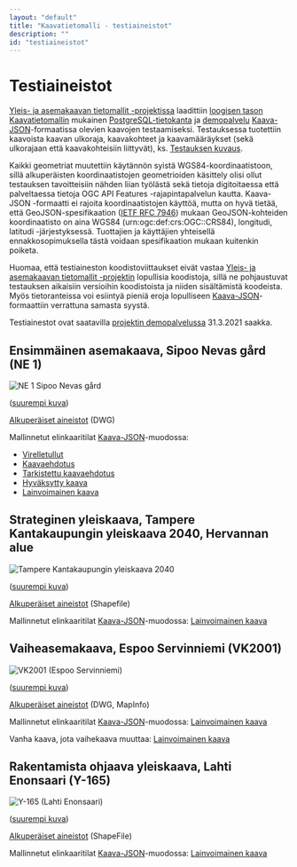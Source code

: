 ```yaml
---
layout: "default"
title: "Kaavatietomalli - testiaineistot"
description: ""
id: "testiaineistot"
---
```

# Testiaineistot

[Yleis- ja asemakaavan tietomallit -projektissa](../../../projektit/ak-yk-tietomallit/) laadittiin 
[loogisen tason Kaavatietomallin](/kaavatiedot/v1.0/looginenmalli/dokumentaatio/) mukainen [PostgreSQL-tietokanta](../fyysiset-mallit/postgre/) ja [demopalvelu](../demo/) [Kaava-JSON](../json/)-formaatissa olevien kaavojen testaamiseksi. Testauksessa tuotettiin kaavoista kaavan ulkoraja, kaavakohteet ja kaavamääräykset (sekä ulkorajaan että kaavakohteisiin liittyvät), ks. [Testauksen kuvaus](../testaus/).

Kaikki geometriat muutettiin käytännön syistä WGS84-koordinaatistoon, sillä alkuperäisten koordinaatistojen geometrioiden käsittely olisi ollut testauksen tavoitteisiin nähden liian työlästä sekä tietoja digitoitaessa että palveltaessa tietoja OGC API Features -rajapintapalvelun kautta. Kaava-JSON -formaatti ei rajoita koordinaatistojen käyttöä, mutta on hyvä tietää, että GeoJSON-spesifikaation ([IETF RFC 7946](https://www.rfc-editor.org/info/rfc7946)) mukaan GeoJSON-kohteiden koordinaatisto on aina WGS84 (urn:ogc:def:crs:OGC::CRS84), longitudi, latitudi -järjestyksessä. Tuottajien ja käyttäjien yhteisellä ennakkosopimuksella tästä  voidaan spesifikaation mukaan kuitenkin poiketa.

Huomaa, että testiaineston koodistoviittaukset eivät vastaa [Yleis- ja asemakaavan tietomallit -projektin](../) lopullisia koodistoja, sillä ne pohjaustuvat testauksen aikaisiin versioihin koodistoista ja niiden sisältämistä koodeista. Myös tietoranteissa voi esiintyä pieniä eroja lopulliseen [Kaava-JSON](../json/)-formaattiin verrattuna samasta syystä.

Testiainestot ovat saatavilla [projektin demopalvelussa](../demo/) 31.3.2021 saakka.

## Ensimmäinen asemakaava, Sipoo Nevas gård (NE 1)

![NE 1 Sipoo Nevas gård](ne1_nevas_gard_kaavakartta_hyvaksytty_small.png)

([suurempi kuva](./ne1_nevas_gard_kaavakartta_hyvaksytty.png))

[Alkuperäiset aineistot](https://github.com/sykefi/ry-tietomallit/tree/main/docs/kehitys/ak-yk-tietomallit/aineistot/alkuperaiset/Sipoo) (DWG)

Mallinnetut elinkaaritilat [Kaava-JSON](../json/)-muodossa:

* [Virelletullut](https://github.com/sykefi/ry-tietomallit/tree/main/docs/kehitys/ak-yk-tietomallit/aineistot/OGR-AK_SIPOO_1_vireilletulo_kaava-sipoo-nevasgard.geojson)
* [Kaavaehdotus](https://github.com/sykefi/ry-tietomallit/tree/main/docs/kehitys/ak-yk-tietomallit/aineistot/OGR-AK_SIPOO_2_kaavaehdotus_kaava-sipoo-nevasgard.geojson)
* [Tarkistettu kaavaehdotus](https://github.com/sykefi/ry-tietomallit/tree/main/docs/kehitys/ak-yk-tietomallit/aineistot/OGR-AK_SIPOO_3_tarkistettu_kaavaehdotus_kaava-sipoo-nevasgard.geojson)
* [Hyväksytty kaava](https://github.com/sykefi/ry-tietomallit/tree/main/docs/kehitys/ak-yk-tietomallit/aineistot/OGR-AK_SIPOO_4_hyvaksytty_kaava_kaava-sipoo-nevasgard.geojson)
* [Lainvoimainen kaava](https://github.com/sykefi/ry-tietomallit/tree/main/docs/kehitys/ak-yk-tietomallit/aineistot/OGR-AK_SIPOO_5_lainvoimainen_kaava-sipoo-nevasgard.geojson)

## Strateginen yleiskaava, Tampere Kantakaupungin yleiskaava 2040, Hervannan alue

![Tampere Kantakaupungin yleiskaava 2040](Yk2040_Kartat_1-4_voimaantulo_20_1_2020_small.png)

([suurempi kuva](./Yk2040_Kartat_1-4_voimaantulo_20_1_2020.png))

[Alkuperäiset aineistot](https://github.com/sykefi/ry-tietomallit/tree/main/docs/kehitys/ak-yk-tietomallit/aineistot/alkuperaiset/Tampere) (Shapefile)

Mallinnetut elinkaaritilat [Kaava-JSON](../json/)-muodossa: [Lainvoimainen kaava](https://github.com/sykefi/ry-tietomallit/tree/main/docs/kehitys/ak-yk-tietomallit/aineistot/OGR-YK_TAMPERE_HERVANTA_1_lainvoimainen_kaava-hervanta.geojson)

## Vaiheasemakaava, Espoo Servinniemi (VK2001)

![VK2001 (Espoo Servinniemi)](VK2001_pdfA_small.png)

([suurempi kuva](./VK2001_pdfA.png))

[Alkuperäiset aineistot](https://github.com/sykefi/ry-tietomallit/tree/main/docs/kehitys/ak-yk-tietomallit/aineistot/alkuperaiset/Espoo) (DWG, MapInfo)

Mallinnetut elinkaaritilat [Kaava-JSON](../json/)-muodossa: [Lainvoimainen kaava](https://github.com/sykefi/ry-tietomallit/tree/main/docs/kehitys/ak-yk-tietomallit/aineistot/OGR-AK_ESPOO_uusi_kaava.geojson)

Vanha kaava, jota vaihekaava muuttaa: [Lainvoimainen kaava](https://github.com/sykefi/ry-tietomallit/tree/main/docs/kehitys/ak-yk-tietomallit/aineistot/OGR-AK_ESPOO_vanha_kaava.geojson)

## Rakentamista ohjaava yleiskaava, Lahti Enonsaari (Y-165)

![Y-165 (Lahti Enonsaari)](Y-165_small.png)

([suurempi kuva](./Y-165.png))

[Alkuperäiset aineistot](https://github.com/sykefi/ry-tietomallit/tree/main/docs/kehitys/ak-yk-tietomallit/aineistot/alkuperaiset/Lahti) (ShapeFile)

Mallinnetut elinkaaritilat [Kaava-JSON](../json/)-muodossa: [Lainvoimainen kaava](https://github.com/sykefi/ry-tietomallit/tree/main/docs/kehitys/ak-yk-tietomallit/aineistot/OGR-YM_LAHTI_Enonsaari_1_lainvoimainen_kaava-enonsaari.geojson)




